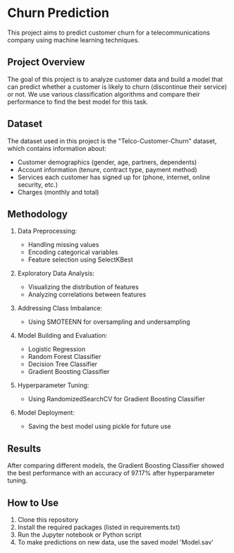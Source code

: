 # Churn Prediction

This project aims to predict customer churn for a telecommunications company using machine learning techniques.

## Project Overview

The goal of this project is to analyze customer data and build a model that can predict whether a customer is likely to churn (discontinue their service) or not. We use various classification algorithms and compare their performance to find the best model for this task.

## Dataset

The dataset used in this project is the "Telco-Customer-Churn" dataset, which contains information about:
- Customer demographics (gender, age, partners, dependents)
- Account information (tenure, contract type, payment method)
- Services each customer has signed up for (phone, internet, online security, etc.)
- Charges (monthly and total)

## Methodology

1. Data Preprocessing:
   - Handling missing values
   - Encoding categorical variables
   - Feature selection using SelectKBest

2. Exploratory Data Analysis:
   - Visualizing the distribution of features
   - Analyzing correlations between features

3. Addressing Class Imbalance:
   - Using SMOTEENN for oversampling and undersampling

4. Model Building and Evaluation:
   - Logistic Regression
   - Random Forest Classifier
   - Decision Tree Classifier
   - Gradient Boosting Classifier

5. Hyperparameter Tuning:
   - Using RandomizedSearchCV for Gradient Boosting Classifier

6. Model Deployment:
   - Saving the best model using pickle for future use

## Results

After comparing different models, the Gradient Boosting Classifier showed the best performance with an accuracy of 97.17% after hyperparameter tuning.

## How to Use

1. Clone this repository
2. Install the required packages (listed in requirements.txt)
3. Run the Jupyter notebook or Python script
4. To make predictions on new data, use the saved model 'Model.sav'




